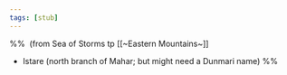 ```yaml
---
tags: [stub]
---
```

%%  (from Sea of Storms tp [[~Eastern Mountains~]]  
* Istare (north branch of Mahar; but might need a Dunmari name) %%
